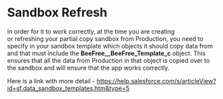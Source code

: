 # Sandbox Refresh

In order for it to work correctly, at the time you are creating or refreshing your partial copy sandbox from Production, you need to specify in your sandbox template which objects it should copy data from and that must include the **BeeFree\_\_BeeFree\_Template\_c** object. This ensures that all the data from Production in that object is copied over to the sandbox and will ensure that the app works correctly.  
  
Here is a link with more detail - <https://help.salesforce.com/s/articleView?id=sf.data_sandbox_templates.htm&type=5>

